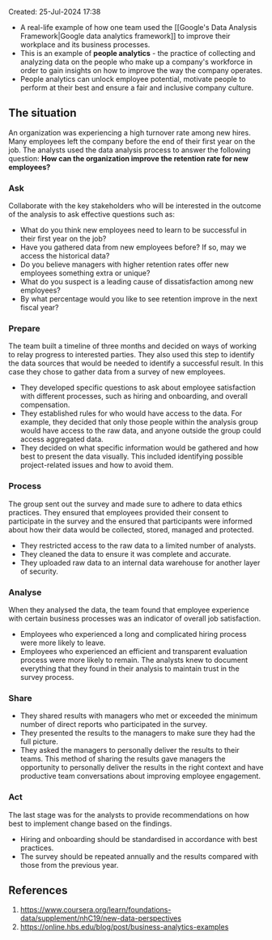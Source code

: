 Created: 25-Jul-2024 17:38

* A real-life example of how one team used the [[Google's Data Analysis Framework|Google data analytics framework]] to improve their workplace and its business processes.
* This is an example of **people analytics** - the practice of collecting and analyzing data on the people who make up a company's workforce in order to gain insights on how to improve the way the company operates.
* People analytics can unlock employee potential, motivate people to perform at their best and ensure a fair and inclusive company culture.
## The situation
An organization was experiencing a high turnover rate among new hires. Many employees left the company before the end of their first year on the job. The analysts used the data analysis process to answer the following question: **How can the organization improve the retention rate for new employees?**
### Ask
Collaborate with the key stakeholders who will be interested in the outcome of the analysis to ask effective questions such as:
* What do you think new employees need to learn to be successful in their first year on the job?
* Have you gathered data from new employees before? If so, may we access the historical data?
* Do you believe managers with higher retention rates offer new employees something extra or unique?
* What do you suspect is a leading cause of dissatisfaction among new employees?
* By what percentage would you like to see retention improve in the next fiscal year?
### Prepare
The team built a timeline of three months and decided on ways of working to relay progress to interested parties. They also used this step to identify the data sources that would be needed to identify a successful result. In this case they chose to gather data from a survey of new employees.
* They developed specific questions to ask about employee satisfaction with different processes, such as hiring and onboarding, and overall compensation.
* They established rules for who would have access to the data. For example, they decided that only those people within the analysis group would have access to the raw data, and anyone outside the group could access aggregated data.
* They decided on what specific information would be gathered and how best to present the data visually. This included identifying possible project-related issues and how to avoid them.
### Process
The group sent out the survey and made sure to adhere to data ethics practices. They ensured that employees provided their consent to participate in the survey and the ensured that participants were informed about how their data would be collected, stored, managed and protected.
* They restricted access to the raw data to a limited number of analysts.
* They cleaned the data to ensure it was complete and accurate.
* They uploaded raw data to an internal data warehouse for another layer of security.
### Analyse
When they analysed the data, the team found that employee experience with certain business processes was an indicator of overall job satisfaction.
* Employees who experienced a long and complicated hiring process were more likely to leave.
* Employees who experienced an efficient and transparent evaluation process were more likely to remain.
The analysts knew to document everything that they found in their analysis to maintain trust in the survey process.
### Share
* They shared results with managers who met or exceeded the minimum number of direct reports who participated in the survey.
* They presented the results to the managers to make sure they had the full picture.
* They asked the managers to personally deliver the results to their teams.
This method of sharing the results gave managers the opportunity to personally deliver the results in the right context and have productive team conversations about improving employee engagement.
### Act
The last stage was for the analysts to provide recommendations on how best to implement change based on the findings.
* Hiring and onboarding should be standardised in accordance with best practices.
* The survey should be repeated annually and the results compared with those from the previous year.


## References
1. https://www.coursera.org/learn/foundations-data/supplement/nhC19/new-data-perspectives
2. https://online.hbs.edu/blog/post/business-analytics-examples
